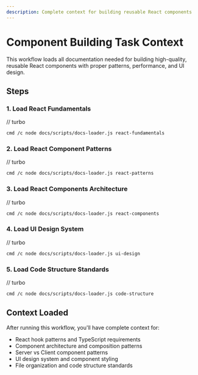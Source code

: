 ```yaml
---
description: Complete context for building reusable React components
---
```


# Component Building Task Context

This workflow loads all documentation needed for building high-quality, reusable React components with proper patterns, performance, and UI design.

## Steps

### 1. Load React Fundamentals

// turbo

```bash
cmd /c node docs/scripts/docs-loader.js react-fundamentals
```

### 2. Load React Component Patterns

// turbo

```bash
cmd /c node docs/scripts/docs-loader.js react-patterns
```

### 3. Load React Components Architecture

// turbo

```bash
cmd /c node docs/scripts/docs-loader.js react-components
```

### 4. Load UI Design System

// turbo

```bash
cmd /c node docs/scripts/docs-loader.js ui-design
```

### 5. Load Code Structure Standards

// turbo

```bash
cmd /c node docs/scripts/docs-loader.js code-structure
```

## Context Loaded

After running this workflow, you'll have complete context for:

- React hook patterns and TypeScript requirements
- Component architecture and composition patterns
- Server vs Client component patterns
- UI design system and component styling
- File organization and code structure standards
